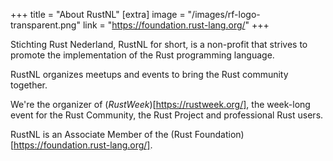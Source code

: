 +++
title = "About RustNL"
[extra]
image = "/images/rf-logo-transparent.png"
link = "https://foundation.rust-lang.org/"
+++

Stichting Rust Nederland, RustNL for short, is a non-profit that strives to promote the implementation of the Rust programming language.

RustNL organizes meetups and events to bring the Rust community together.

We're the organizer of (*RustWeek*)[https://rustweek.org/], the week-long event for the Rust Community, the Rust Project and professional Rust users.

RustNL is an Associate Member of the (Rust Foundation)[https://foundation.rust-lang.org/].
